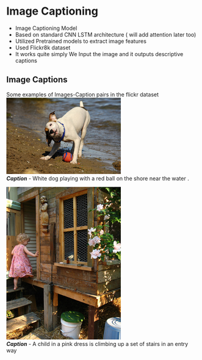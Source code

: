 # **Image Captioning**
- Image Captioning Model 
- Based on standard CNN LSTM architecture ( will add attention later too)
- Utilized Pretrained models to extract image features 
- Used Flickr8k dataset
- It works quite simply We Input the image and it outputs descriptive captions
## **Image Captions** <br>
Some examples of Images-Caption pairs in the flickr dataset <br>
<img src="Images/1012212859_01547e3f17.jpg" alt="Alt text" width="300"> <br>
<em>**Caption**</em> - White dog playing with a red ball on the shore near the water . <br> 

<img src="Images/1000268201_693b08cb0e.jpg" alt="Alt text" width="300"> <br>
<em>**Caption**</em> - A child in a pink dress is climbing up a set of stairs in an entry way <br>

